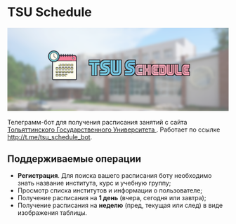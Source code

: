 # TSU Schedule
<p align="center">
  <img src="./data/images/cover.png" />
</p>

Телеграмм-бот для получения расписания занятий с сайта [Тольяттинского Государственного Университета ](https://www.tltsu.ru/upravlenie/educational-methodical-management/schedule/schedule-training-sessions-students-full-time-tuition/). Работает по ссылке http://t.me/tsu_schedule_bot.

## Поддерживаемые операции

- **Регистрация**. Для поиска вашего расписания боту необходимо знать название института, курс и учебную группу;
- Просмотр списка институтов и информации о пользователе;
- Получение расписания на **1 день** (вчера, сегодня или завтра);
- Получение расписания на **неделю** (пред, текущая или след) в виде изображения таблицы.
